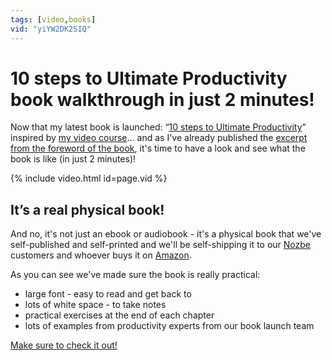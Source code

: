 ```yaml
---
tags: [video,books]
vid: "yiYW2DK2SIQ"
---
```


# 10 steps to Ultimate Productivity book walkthrough in just 2 minutes!

Now that my latest book is launched: “[10 steps to Ultimate Productivity](https://sliwinski.com/10stepsbook)” inspired by [my video course](https://sliwinski.com/10steps)... and as I've already published the [excerpt from the foreword of the book](https://sliwinski.com/10intro), it's time to have a look and see what the book is like (in just 2 minutes)!

{% include video.html id=page.vid %}

<!--More-->

## It’s a real physical book!

And no, it's not just an ebook or audiobook - it's a physical book that we've self-published and self-printed and we'll be self-shipping it to our [Nozbe](https://nozbe.com/) customers and whoever buys it on [Amazon](https://www.amazon.com/dp/8394508650/?tag=sliwinski-20).

As you can see we've made sure the book is really practical:

- large font - easy to read and get back to
- lots of white space - to take notes
- practical exercises at the end of each chapter
- lots of examples from productivity experts from our book launch team

[Make sure to check it out!](https://ProductivityCourse.com/)


[n]: https://nozbe.com/?a=mike
[p]: /podcast